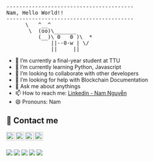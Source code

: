 <pre>
----------------------------------------
<span>Nam, Hello World!!</span>
----------------------------------------
      \   ^__^
       \  (oo)\_______
          (__)\ 0   0 )\  *
              ||--0-w | \/
              ||     ||
</pre>

- 🔭 I’m currently a final-year student at TTU
- 🌱 I’m currently learning Python, Javascript
- 👯 I’m looking to collaborate with other developers
- 🤔 I’m looking for help with Blockchain Documentation
- 💬 Ask me about anythings
- 📫 How to reach me: [Linkedin - Nam Nguyễn](https://www.linkedin.com/in/namnguyen1706/) 
- 😄 Pronouns: Nam

## 📧 Contact me

<a href="https://www.linkedin.com/in/namnguyen1706">
  <img align="left" alt="Nam's Linkdein" width="22px" src="https://cdn.jsdelivr.net/npm/simple-icons@v3/icons/linkedin.svg" />
</a>
<a href="https://t.me/namnguyen_17">
  <img align="left" alt="Nam's Telegram" width="22px" src="https://cdn.jsdelivr.net/npm/simple-icons@v3/icons/telegram.svg" />
</a>
<a href="https://www.instagram.com/nam.nguyennn17/">
  <img align="left" alt="Nam's Instagram" width="22px" src="https://cdn.jsdelivr.net/npm/simple-icons@v3/icons/instagram.svg" />
</a>
<a href="https://www.facebook.com/namnguyennn17/">
  <img align="left" alt="Nam's Facebook" width="22px" src="https://cdn.jsdelivr.net/npm/simple-icons@v3/icons/facebook.svg" />
</a>

<br/>

##
![](https://github-profile-summary-cards.vercel.app/api/cards/profile-details?username=nam-nguyen17&theme=github)
![](https://github-profile-summary-cards.vercel.app/api/cards/repos-per-language?username=nam-nguyen17&theme=github)
![](https://github-profile-summary-cards.vercel.app/api/cards/most-commit-language?username=nam-nguyen17&theme=github)
![](https://github-profile-summary-cards.vercel.app/api/cards/stats?username=nam-nguyen17&theme=github)
![](https://github-profile-summary-cards.vercel.app/api/cards/productive-time?username=nam-nguyen17&theme=github)



